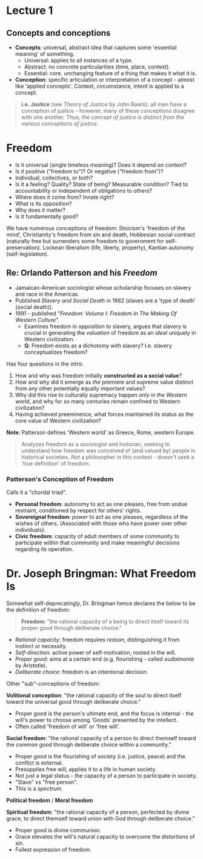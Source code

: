 # Lecture 1

## Concepts and conceptions

- **Concepts**: universal, abstract idea that captures some 'essential meaning' of something.
	- Universal: applies to all instances of a type.
	- Abstract: no concrete particularities (time, place, context).
	- Essential: core, unchanging feature of a thing that makes it what it is. 
- **Conception**: specific articulation or interpretation of a concept - almost like 'applied concepts'. Context, circumstance, intent is applied to a concept. 

> **i.e. Justice** (see *Theory of Justice* by John Rawls): all men have a conception of justice - however, many of these conceptions disagree with one another. Thus, the *concept of justice is distinct from the various conceptions of justice*.

# Freedom

- Is it universal (single timeless meaning)? Does it depend on context?
- Is it positive ("freedom to")? Or negative ("freedom from")?
- Individual, collectives, or both?
- Is it a feeling? Quality? State of being? Measurable condition? Tied to accountability or independent of obligations to others? 
- Where does it come from? Innate right? 
- What is its opposition?
- Why does it matter? 
- Is it fundamentally good?

We have numerous conceptions of freedom: Stoicism's 'freedom of the mind', Christianity's freedom from sin and death, Hobbesian social contract (naturally free but surrenders some freedom to government for self-preservation). Lockean liberalism (life, liberty, property), Kantian autonomy (self-legislation).

## Re: Orlando Patterson and his *Freedom*

- Jamaican-American sociologist whose scholarship focuses on slavery and race in the Americas.
- Published *Slavery and Social Death* in 1982 (slaves are a 'type of death' (social death)). 
- 1991 - published "*Freedom: Volume I: Freedom In The Making Of Western Culture*".
	- Examines freedom in opposition to slavery, argues that slavery is crucial in generating the *valuation* of freedom as an *ideal* uniquely in Western civilization.
	- **Q**: Freedom exists as a dichotomy with slavery? I.e. slavery conceptualizes freedom? 

Has four questions in the intro:
1. How and why was freedom initially **constructed as a social value**?
2. How and why did it emerge as *the* premiere and supreme value distinct from any other potentially equally important values?
3. Why did this rise to culturally supremacy happen *only in the Western world*, and why for so many centuries remain confined to Western civilization?
4. Having achieved preeminence, what forces maintained its status as the core value of Western civilization? 

**Note**: Patterson defines 'Western world' as Greece, Rome, western Europe.

> Analyzes freedom as a sociologist and historian, seeking to understand how freedom was conceived of (and valued by) people in historical societies. *Not* a philosopher in this context - doesn't seek a 'true definition' of freedom. 

### Patterson's Conception of Freedom

Calls it a "chordal triad".

- **Personal freedom**: autonomy to act as one pleases, free from undue restraint, conditioned by respect for others' rights. 
- **Sovereignal freedom**: *power* to act as one pleases, regardless of the wishes of others. (Associated with those who have power over other individuals). 
- **Civic freedom**: capacity of adult members of some community to participate within that community and make meaningful decisions regarding its operation.

# Dr. Joseph Bringman: What Freedom Is

Somewhat self-deprecatingly, Dr. Bringman hence declares the below to be the definition of freedom:

> **Freedom**: "the rational capacity of a being to direct itself toward its proper good through deliberate choice."

- *Rational capacity*: freedom requires *reason*, distinguishing it from instinct or necessity.
- *Self-direction*: active power of self-motivation, rooted in the will. 
- *Proper good*: aims at a certain end (e.g. flourishing - called *eudaimonia* by Aristotle).
- *Deliberate choice*: freedom is an intentional decision. 

Other "sub"-conceptions of freedom:

**Volitional conception**: "the rational capacity of the soul to direct itself toward the universal good through deliberate choice."
- Proper good is the person's ultimate end, and the focus is internal - the will's power to choose among 'Goods' presented by the intellect. 
- Often called 'freedom of will' or 'free will'.

**Social freedom**: "the rational capacity of a person to direct themself toward the common good through deliberate choice within a community."
- Proper good is the flourishing of society (i.e. justice, peace) and the conflict is external.
- Presupplies free will, applies it to a life in human society.
- Not just a legal status - the capacity of a person to participate in society.
- "Slave" vs "free person". 
- This is a *spectrum*.

**Political freedom** / **Moral freedom**

**Spiritual freedom**: "the rational capacity of a person, perfected by divine grace, to direct themself toward union with God through deliberate choice."
- Proper good is divine communion. 
- Grace elevates the will's natural capacity to overcome the distortions of sin.
- Fullest expression of freedom.